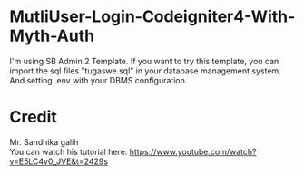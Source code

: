 # MutliUser-Login-Codeigniter4-With-Myth-Auth
I'm using SB Admin 2 Template. If you want to try this template, you can import the sql files "tugaswe.sql" in your database management system. And setting .env with your DBMS configuration.
# Credit
Mr. Sandhika galih
<br>You can watch his tutorial here: https://www.youtube.com/watch?v=E5LC4v0_JVE&t=2429s
